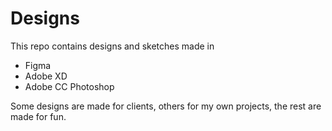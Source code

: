 # Designs

This repo contains designs and sketches made in

- Figma
- Adobe XD
- Adobe CC Photoshop

Some designs are made for clients, others for my own projects, the rest are made for fun.
